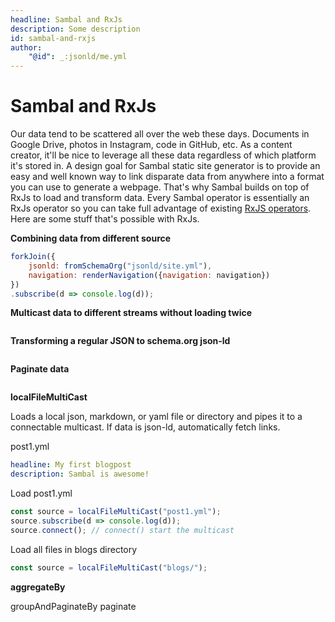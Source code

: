```yaml
---
headline: Sambal and RxJs
description: Some description
id: sambal-and-rxjs
author:
    "@id": _:jsonld/me.yml
---
```


# Sambal and RxJs

Our data tend to be scattered all over the web these days.  Documents in Google Drive, photos in Instagram, code in GitHub, etc.  As a content creator, it'll be nice to leverage all these data regardless of which platform it's stored in.  A design goal for Sambal static site generator is to provide an easy and well known way to link disparate data from anywhere into a format you can use to generate a webpage.  That's why Sambal builds on top of RxJs to load and transform data.  Every Sambal operator is essentially an RxJs operator so you can take full advantage of existing [RxJS operators](https://rxjs-dev.firebaseapp.com/guide/operators).  Here are some stuff that's possible with RxJs.

__Combining data from different source__

```js
forkJoin({
    jsonld: fromSchemaOrg("jsonld/site.yml"),
    navigation: renderNavigation({navigation: navigation})
})
.subscribe(d => console.log(d));

```

__Multicast data to different streams without loading twice__

```js

```

__Transforming a regular JSON to schema.org json-ld__

```js

```

__Paginate data__

```js

```



__localFileMultiCast__

Loads a local json, markdown, or yaml file or directory and pipes it to a connectable multicast.  If data is json-ld, automatically fetch links.

post1.yml

```yml
headline: My first blogpost
description: Sambal is awesome!
```

Load post1.yml

```js
const source = localFileMultiCast("post1.yml");
source.subscribe(d => console.log(d));
source.connect(); // connect() start the multicast
```

Load all files in blogs directory

```js
const source = localFileMultiCast("blogs/");
```


__aggregateBy__


groupAndPaginateBy
paginate


